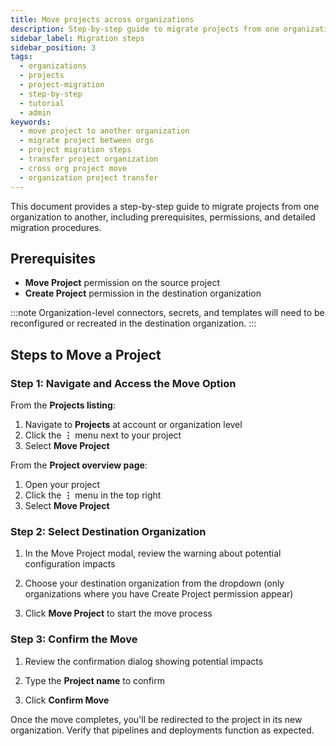 ```yaml
---
title: Move projects across organizations
description: Step-by-step guide to migrate projects from one organization to another, including prerequisites, permissions, and detailed migration procedures.
sidebar_label: Migration steps
sidebar_position: 3
tags:
  - organizations
  - projects
  - project-migration
  - step-by-step
  - tutorial
  - admin
keywords:
  - move project to another organization
  - migrate project between orgs
  - project migration steps
  - transfer project organization
  - cross org project move
  - organization project transfer
---
```


This document provides a step-by-step guide to migrate projects from one organization to another, including prerequisites, permissions, and detailed migration procedures.

## Prerequisites

- **Move Project** permission on the source project
- **Create Project** permission in the destination organization

:::note
Organization-level connectors, secrets, and templates will need to be reconfigured or recreated in the destination organization.
:::

## Steps to Move a Project

### Step 1: Navigate and Access the Move Option

From the **Projects listing**:
1. Navigate to **Projects** at account or organization level
2. Click the **⋮** menu next to your project
3. Select **Move Project**

From the **Project overview page**:
1. Open your project
2. Click the **⋮** menu in the top right
3. Select **Move Project**

### Step 2: Select Destination Organization

1. In the Move Project modal, review the warning about potential configuration impacts
2. Choose your destination organization from the dropdown (only organizations where you have Create Project permission appear)
  
    <!--<DocImage path={require('./static/move-project-modal.png')} width="50%" height="50%" title="Move project modal" />-->

3. Click **Move Project** to start the move process

### Step 3: Confirm the Move

1. Review the confirmation dialog showing potential impacts
2. Type the **Project name** to confirm

    <!--<DocImage path={require('./static/confirm-project-move.png')} width="50%" height="50%" title="Move project confirm" />-->

3. Click **Confirm Move**

Once the move completes, you'll be redirected to the project in its new organization. Verify that pipelines and deployments function as expected.
